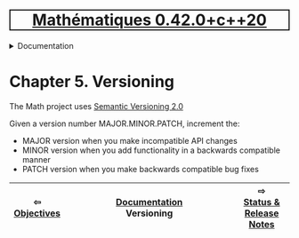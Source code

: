 [<h1 style='border: 2px solid; text-align: center'>Mathématiques 0.42.0+c++20</h1>](../../README.md)

<details>

<summary>Documentation</summary>

# [Documentation](../README.md)<br>
Chapter 1. [License](../license/README.md)<br>
Chapter 2. [About](../about/README.md)<br>
Chapter 3. [Why?](../why/README.md)<br>
Chapter 4. [Objectives](../objectives/README.md)<br>
Chapter 5. _Versioning_ <br>
Chapter 6. [Status & Release Notes](../status-release/README.md)<br>
Chapter 7. [Upcoming Development](../development-schedule/README.md)<br>
Chapter 8. [Introduction with Examples](../intro/README.md)<br>
Chapter 9. [Installation](../installation/README.md)<br>
Chapter 10. [Your First Mathématiques Project](../first-project/README.md)<br>
Chapter 11. [Usage Guide: Syntax, Data Types, Functions, etc](../user-guide/README.md)<br>
Chapter 12. [Benchmarks](../benchmarks/README.md)<br>
Chapter 13. [Tests](../test/README.md)<br>
Chapter 14. [Developer Guide: Modifying and Extending Mathématiques](../developer-guide/README.md)<br>


</details>



# Chapter 5. Versioning

The Math project uses [Semantic Versioning 2.0](https://semver.org/)


Given a version number MAJOR.MINOR.PATCH, increment the:

* MAJOR version when you make incompatible API changes
* MINOR version when you add functionality in a backwards compatible manner
* PATCH version when you make backwards compatible bug fixes

| ⇦ <br />[Objectives](../objectives/README.md)  | [Documentation](../README.md)<br />Versioning<br /><img width=1000/> | ⇨ <br />[Status & Release Notes](../status-release/README.md)   |
| ------------ | :-------------------------------: | ------------ |

